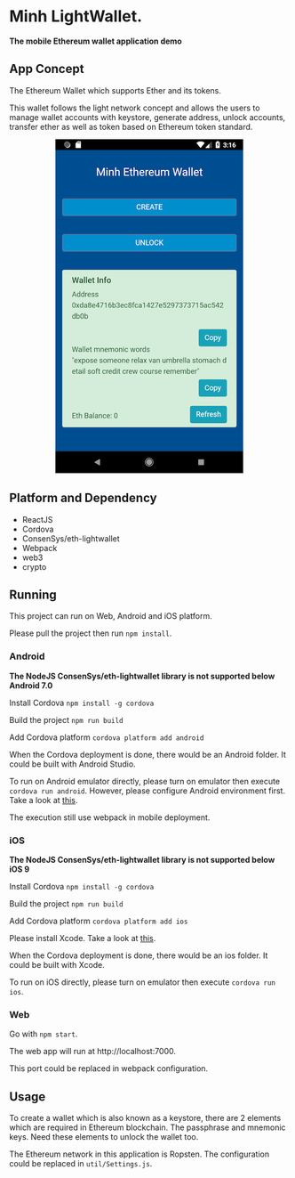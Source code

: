# Minh LightWallet.
**The mobile Ethereum wallet application demo**

## App Concept
The Ethereum Wallet which supports Ether and its tokens.

This wallet follows the light network concept and allows the users to manage wallet accounts with keystore, generate address, unlock accounts, transfer ether as well as token based on Ethereum token standard.   

<p align="center">
  <img src="app.png">
</p>

## Platform and Dependency
- ReactJS
- Cordova
- ConsenSys/eth-lightwallet
- Webpack
- web3
- crypto

## Running
This project can run on Web, Android and iOS platform.

Please pull the project then run `npm install`.

### Android
**The NodeJS ConsenSys/eth-lightwallet library is not supported below Android 7.0**

Install Cordova `npm install -g cordova`

Build the project `npm run build`

Add Cordova platform `cordova platform add android`

When the Cordova deployment is done, there  would be an Android folder. It could be built with Android Studio.

To run on Android emulator directly, please turn on emulator then execute `cordova run android`. However, please configure Android environment first. Take a look at [this](https://cordova.apache.org/docs/en/latest/guide/platforms/android/).

The execution still use webpack in mobile deployment.

### iOS
**The NodeJS ConsenSys/eth-lightwallet library is not supported below iOS 9**

Install Cordova `npm install -g cordova`

Build the project `npm run build`

Add Cordova platform `cordova platform add ios`

Please install Xcode. Take a look at [this](https://cordova.apache.org/docs/en/latest/guide/platforms/ios/).

When the Cordova deployment is done, there  would be an ios folder. It could be built with Xcode.

To run on iOS directly, please turn on emulator then execute `cordova run ios`.

### Web
Go with `npm start`.

The web app will run at http://localhost:7000.

This port could be replaced in webpack configuration.

## Usage
To create a wallet which is also known as a keystore, there are 2 elements which are required in Ethereum blockchain. The passphrase and mnemonic keys. Need these elements to unlock the wallet too.

The Ethereum network in this application is Ropsten. The configuration could be replaced in `util/Settings.js`.
